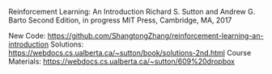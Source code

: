 Reinforcement Learning: An Introduction
Richard S. Sutton
and Andrew G. Barto
Second Edition, in progress
MIT Press, Cambridge, MA, 2017

New Code: https://github.com/ShangtongZhang/reinforcement-learning-an-introduction
Solutions: https://webdocs.cs.ualberta.ca/~sutton/book/solutions-2nd.html
Course Materials: https://webdocs.cs.ualberta.ca/~sutton/609%20dropbox
